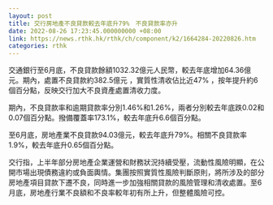 ```yaml
---
layout: post
title: 交行房地產不良貸款較去年底升79%　不良貸款率亦升
date: 2022-08-26 17:23:45.000000000 +08:00
link: https://news.rthk.hk/rthk/ch/component/k2/1664284-20220826.htm
categories: rthk
---
```


交通銀行至6月底，不良貸款餘額1032.32億元人民幣，較去年底增加64.36億元。期內，處置不良貸款約382.5億元 ，實質性清收佔比近47% ，按年提升約6個百分點，反映交行加大不良資產處置清收力度。

期內，不良貸款率和逾期貸款率分別1.46%和1.26%，兩者分別較去年底跌0.02和0.07個百分點。撥備覆蓋率173.1%，較去年底升6.6個百分點。

至6月底，房地產業不良貸款94.03億元，較去年底升79%。相關不良貸款率1.9%，較去年底升0.65個百分點。

交行指，上半年部分房地產企業運營和財務狀況持續受壓，流動性風險明顯，在公開市場出現債務違約或負面輿情。集團按照實質性風險判斷原則，將所涉及的部分房地產項目貸款下遷不良，同時進一步加強相關貸款的風險管理和清收處置。至6月底，房地產行業不良額和不良率較年初有所上升，但整體風險可控。
